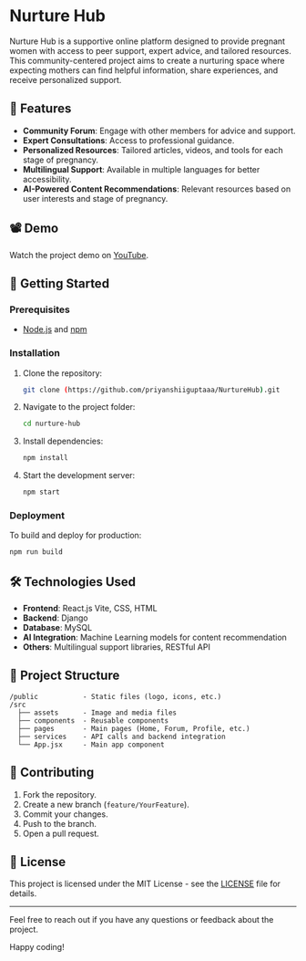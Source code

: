 
# Nurture Hub

Nurture Hub is a supportive online platform designed to provide pregnant women with access to peer support, expert advice, and tailored resources. This community-centered project aims to create a nurturing space where expecting mothers can find helpful information, share experiences, and receive personalized support.

## 📌 Features
- **Community Forum**: Engage with other members for advice and support.
- **Expert Consultations**: Access to professional guidance.
- **Personalized Resources**: Tailored articles, videos, and tools for each stage of pregnancy.
- **Multilingual Support**: Available in multiple languages for better accessibility.
- **AI-Powered Content Recommendations**: Relevant resources based on user interests and stage of pregnancy.

## 📽️ Demo
Watch the project demo on [YouTube](https://youtu.be/rcdEfAfdUiY).

## 🚀 Getting Started

### Prerequisites
- [Node.js](https://nodejs.org/) and [npm](https://www.npmjs.com/)

### Installation

1. Clone the repository:
   ```bash
   git clone (https://github.com/priyanshiiguptaaa/NurtureHub).git
   ```
2. Navigate to the project folder:
   ```bash
   cd nurture-hub
   ```
3. Install dependencies:
   ```bash
   npm install
   ```
4. Start the development server:
   ```bash
   npm start
   ```

### Deployment
To build and deploy for production:
```bash
npm run build
```

## 🛠️ Technologies Used
- **Frontend**: React.js Vite, CSS, HTML
- **Backend**: Django
- **Database**: MySQL
- **AI Integration**: Machine Learning models for content recommendation
- **Others**: Multilingual support libraries, RESTful API

## 📂 Project Structure

```
/public           - Static files (logo, icons, etc.)
/src
  ├── assets      - Image and media files
  ├── components  - Reusable components
  ├── pages       - Main pages (Home, Forum, Profile, etc.)
  ├── services    - API calls and backend integration
  └── App.jsx     - Main app component
```

## 🤝 Contributing
1. Fork the repository.
2. Create a new branch (`feature/YourFeature`).
3. Commit your changes.
4. Push to the branch.
5. Open a pull request.

## 📄 License
This project is licensed under the MIT License - see the [LICENSE](LICENSE) file for details.

---

Feel free to reach out if you have any questions or feedback about the project. 

Happy coding!
```
